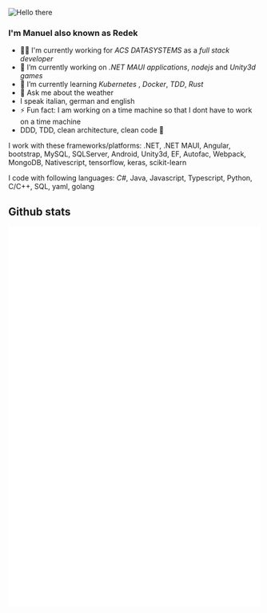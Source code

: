 ![Hello there](https://media.tenor.com/p5q73vRBB5sAAAAC/obiwan-hellothere.gif)

### I'm Manuel also known as Redek

- 👨‍💼 I'm currently working for *ACS DATASYSTEMS* as a *full stack developer*
- 🔭 I’m currently working on *.NET MAUI applications*, *nodejs* and *Unity3d games*
- 🌱 I’m currently learning *Kubernetes* , *Docker*, *TDD*, *Rust*
- 💬 Ask me about the weather
- I speak italian, german and english
- ⚡ Fun fact: I am working on a time machine so that I dont have to work on a time machine
- DDD, TDD, clean architecture, clean code 🤟

I work with these frameworks/platforms: .NET, .NET MAUI, Angular, bootstrap, MySQL, SQLServer, Android, Unity3d, EF, Autofac, Webpack, MongoDB, Nativescript, tensorflow, keras, scikit-learn

I code with following languages: *C#*, Java, Javascript, Typescript, Python, C/C++, SQL, yaml, golang


## Github stats
![Redek's github stats](https://github.com/redek91/redek91/blob/main/github-metrics.svg)

